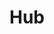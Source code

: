 ---
home: true
icon: house
title: Hub
heroImage: https://theme-hope-assets.vuejs.press/logo.svg
heroText: Solo
tagline: A lightweight tool that dynamically secures server ports
actions:
  - text: Guide
    icon: lightbulb
    link: ./guide/
    type: primary

  - text: Download
    link: ./download/

highlights:
  - header: Support multiple cloud service providers
    description: Support port protection of cloud service providers such as Tencent Cloud and Alibaba Cloud
    features:
      - title: Tencent Cloud
        icon: /assets/providers/qcloud.svg
        details: VPC, Lighthouse
        link: 
      - title: Alibaba Cloud
        icon: /assets/providers/aliyun.svg
        details: ECS，Swas
        link: 

copyright: false
---